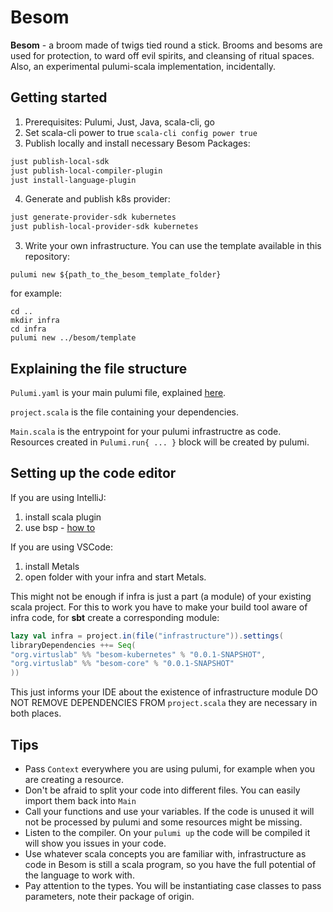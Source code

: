 # Besom
**Besom** - a broom made of twigs tied round a stick. Brooms and besoms are used for protection, to ward off evil spirits, and cleansing of ritual spaces. Also, an experimental pulumi-scala implementation, incidentally.

## Getting started
1. Prerequisites: Pulumi, Just, Java, scala-cli, go
2. Set scala-cli power to true `scala-cli config power true`
3. Publish locally and install necessary Besom Packages:
```bash
just publish-local-sdk
just publish-local-compiler-plugin
just install-language-plugin
```
4. Generate and publish k8s provider:
```bash
just generate-provider-sdk kubernetes
just publish-local-provider-sdk kubernetes
```
3. Write your own infrastructure. You can use the template available in this repository:
```shell
pulumi new ${path_to_the_besom_template_folder}
```
for example:
```shell
cd ..
mkdir infra
cd infra
pulumi new ../besom/template
```
## Explaining the file structure
`Pulumi.yaml` is your main pulumi file, explained [here](https://www.pulumi.com/docs/concepts/projects/project-file/). 

`project.scala` is the file containing your dependencies.

`Main.scala` is the entrypoint for your pulumi infrastructre as code. Resources created in `Pulumi.run{ ... }` block will be created by pulumi.

## Setting up the code editor

If you are using IntelliJ: 
1. install scala plugin
2. use bsp - [how to](https://www.jetbrains.com/help/idea/bsp-support.html)  

If you are using VSCode:
1. install Metals
2. open folder with your infra and start Metals.

This might not be enough if infra is just a part (a module) of your existing scala project. For this to work you have to make your build tool aware of infra code, for **sbt** create a corresponding module: 
   ```scala
lazy val infra = project.in(file("infrastructure")).settings(
   libraryDependencies ++= Seq(
   "org.virtuslab" %% "besom-kubernetes" % "0.0.1-SNAPSHOT",
   "org.virtuslab" %% "besom-core" % "0.0.1-SNAPSHOT"
   ))
   ```
This just informs your IDE about the existence of infrastructure module DO NOT REMOVE DEPENDENCIES FROM `project.scala` they are necessary in both places.

## Tips
- Pass `Context` everywhere you are using pulumi, for example when you are creating a resource.
- Don't be afraid to split your code into different files. You can easily import them back into `Main`
- Call your functions and use your variables. If the code is unused it will not be processed by pulumi and some resources might be missing.
- Listen to the compiler. On your `pulumi up` the code will be compiled it will show you issues in your code.
- Use whatever scala concepts you are familiar with, infrastructure as code in Besom is still a scala program, so you have the full potential of the language to work with.
- Pay attention to the types. You will be instantiating case classes to pass parameters, note their package of origin.